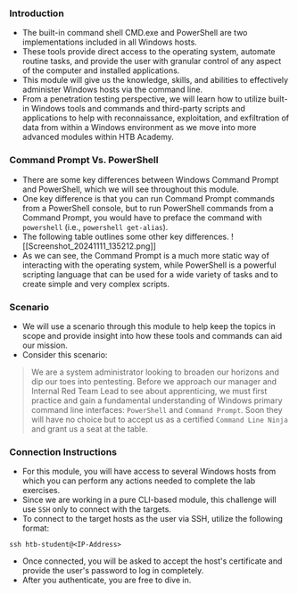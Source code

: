 ### Introduction
- The built-in command shell CMD.exe and PowerShell are two implementations included in all Windows hosts. 
- These tools provide direct access to the operating system, automate routine tasks, and provide the user with granular control of any aspect of the computer and installed applications. 
- This module will give us the knowledge, skills, and abilities to effectively administer Windows hosts via the command line.
- From a penetration testing perspective, we will learn how to utilize built-in Windows tools and commands and third-party scripts and applications to help with reconnaissance, exploitation, and exfiltration of data from within a Windows environment as we move into more advanced modules within HTB Academy.



### Command Prompt Vs. PowerShell
- There are some key differences between Windows Command Prompt and PowerShell, which we will see throughout this module. 
- One key difference is that you can run Command Prompt commands from a PowerShell console, but to run PowerShell commands from a Command Prompt, you would have to preface the command with `powershell` (i.e., `powershell get-alias`). 
- The following table outlines some other key differences.
![[Screenshot_20241111_135212.png]]
- As we can see, the Command Prompt is a much more static way of interacting with the operating system, while PowerShell is a powerful scripting language that can be used for a wide variety of tasks and to create simple and very complex scripts.



### Scenario
- We will use a scenario through this module to help keep the topics in scope and provide insight into how these tools and commands can aid our mission.
- Consider this scenario:

> We are a system administrator looking to broaden our horizons and dip our toes into pentesting. Before we approach our manager and Internal Red Team Lead to see about apprenticing, we must first practice and gain a fundamental understanding of Windows primary command line interfaces: `PowerShell` and `Command Prompt`. Soon they will have no choice but to accept us as a certified `Command Line Ninja` and grant us a seat at the table.



### Connection Instructions
- For this module, you will have access to several Windows hosts from which you can perform any actions needed to complete the lab exercises. 
- Since we are working in a pure CLI-based module, this challenge will use `SSH` only to connect with the targets.
- To connect to the target hosts as the user via SSH, utilize the following format:
```shell-session
ssh htb-student@<IP-Address> 
```
- Once connected, you will be asked to accept the host's certificate and provide the user's password to log in completely. 
- After you authenticate, you are free to dive in.